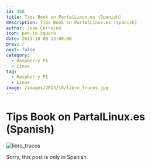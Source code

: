 ```yaml
---
id: 288
title: Tips Book on PartalLinux.es (Spanish)
description: Tips Book on PartalLinux.es (Spanish)
author: Jose Cerrejon
icon: pen-to-square
date: 2013-10-08 13:00:00
prev: /
next: false
category:
  - Raspberry PI
  - Linux
tag:
  - Raspberry PI
  - Linux
image: /images/2013/10/libro_trucos.jpg
---
```


# Tips Book on PartalLinux.es (Spanish)

![libro_trucos](/images/2013/10/libro_trucos.jpg)

Sorry, this post is only in Spanish.